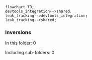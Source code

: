 <!---
Generated by https://github.com/polina-c/layerlens
Dependencies that create loops (inversions) are marked with `!`.
-->

```mermaid
flowchart TD;
devtools_integration-->shared;
leak_tracking-->devtools_integration;
leak_tracking-->shared;
```

### Inversions
In this folder: 0

Including sub-folders: 0

